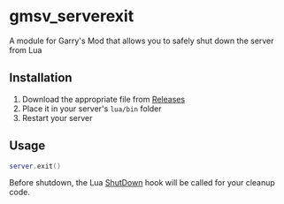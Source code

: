 # gmsv_serverexit

A module for Garry's Mod that allows you to safely shut down the server from Lua

## Installation
1. Download the appropriate file from [Releases](https://github.com/Dobytchick/gmsv_serverexit/releases)
2. Place it in your server's `lua/bin` folder
3. Restart your server

## Usage
```lua
server.exit()
```

Before shutdown, the Lua [ShutDown](https://wiki.facepunch.com/gmod/GM:ShutDown) hook will be called for your cleanup code.